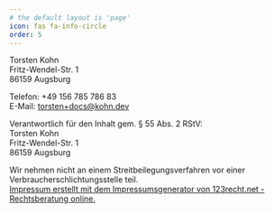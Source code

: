```yaml
---
# the default layout is 'page'
icon: fas fa-info-circle
order: 5
---
```


Torsten Kohn
<br />
Fritz-Wendel-Str. 1
<br />
86159 Augsburg

Telefon: +49 156 785 786 83
<br />
E-Mail: torsten+docs@kohn.dev

Verantwortlich für den Inhalt gem. § 55 Abs. 2 RStV:
<br />
Torsten Kohn
<br />
Fritz-Wendel-Str. 1
<br />
86159 Augsburg
<br />

Wir nehmen nicht an einem Streitbeilegungsverfahren vor einer Verbraucherschlichtungsstelle teil.
<br />
[Impressum erstellt mit dem Impressumsgenerator von 123recht.net - Rechtsberatung online.](https://www.123recht.net/impressumsgenerator.asp)

